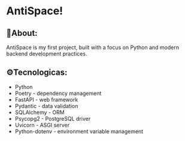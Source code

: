 # AntiSpace!

## 📍About:
AntiSpace is my first project, built with a focus on Python and modern backend development practices.

## ⚙️Tecnologicas:
- Python 
- Poetry - dependency management
- FastAPI - web framework
- Pydantic - data validation
- SQLAlchemy - ORM
- Psycopg2 - PostgreSQL driver
- Uvicorn - ASGI server
- Python-dotenv - environment variable management
